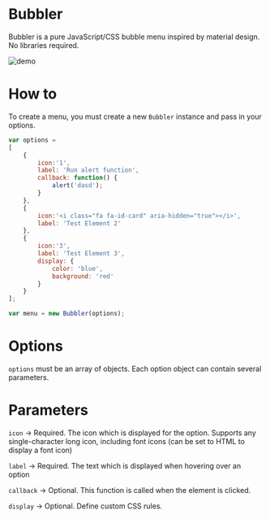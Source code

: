 # Bubbler
Bubbler is a pure JavaScript/CSS bubble menu inspired by material design. No libraries required.

![demo](http://i.imgur.com/Bg232lt.gif)

# How to
To create a menu, you must create a new `Bubbler` instance and pass in your options.

```JavaScript
var options =
[
	{
		icon:'1',
		label: 'Run alert function',
		callback: function() {
			alert('dasd');
		}
	},
	{
		icon:'<i class="fa fa-id-card" aria-hidden="true"></i>',
		label: 'Test Element 2'
	},
	{
		icon:'3',
		label: 'Test Element 3',
		display: {
			color: 'blue',
			background: 'red'
		}
	}
];

var menu = new Bubbler(options);
```

# Options
`options` must be an array of objects. Each option object can contain several parameters.

# Parameters
`icon` -> Required. The icon which is displayed for the option. Supports any single-character long icon, including font icons (can be set to HTML to display a font icon)

`label` ->  Required. The text which is displayed when hovering over an option

`callback` -> Optional. This function is called when the element is clicked.

`display` -> Optional. Define custom CSS rules.
